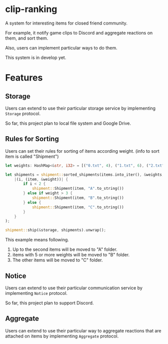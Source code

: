 # clip-ranking

A system for interesting items for closed friend community.

For example, it notify game clips to Discord and aggregate reactions on them, and sort them.

Also, users can implement particular ways to do them.

This system is in develop yet.

# Features

## Storage

Users can extend to use their particular storage service by implementing `Storage` protocol.

So far, this project plan to local file system and Google Drive.

## Rules for Sorting

Users can set their rules for sorting of items according weight. (info to sort item is called "Shipment")

```rust
let weights: HashMap<&str, i32> = [("0.txt", 4), ("1.txt", 6), ("2.txt", 3), ("3.txt", 5)].iter().cloned().collect();

let shipments = shipment::sorted_shipments(items.into_iter(), &weights,
    |(i, (item, &weight))| {
        if i < 2 {
            shipment::Shipment(item, "A".to_string())
        } else if weight > 3 {
            shipment::Shipment(item, "B".to_string())
        } else {
            shipment::Shipment(item, "C".to_string())
        }
    }
);

shipment::ship(&storage, shipments).unwrap();
```

This example means following.

1. Up to the second items will be moved to "A" folder.
2. items with 5 or more weights will be moved to "B" folder.
3. The other items will be moved to "C" folder.

## Notice

Users can extend to use their particular communication service by implementing `Notice` protocol.

So far, this project plan to support Discord.

## Aggregate

Users can extend to use their particular way to aggregate reactions that are attached on items by implementing `Aggregate` protocol.
